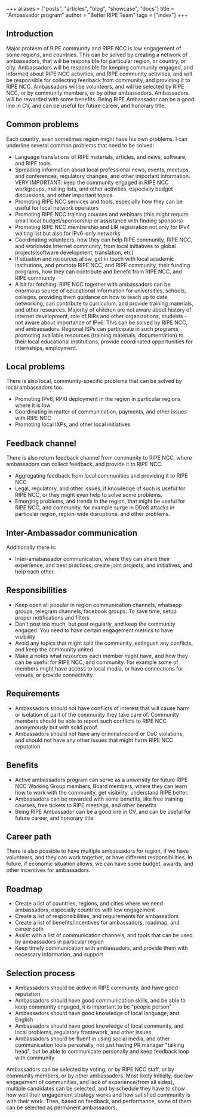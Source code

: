 +++
aliases = ["posts", "articles", "blog", "showcase", "docs"]
title = "Ambassador program"
author = "Better RIPE Team"
tags = ["index"]
+++

## Introduction

Major problem of RIPE community and RIPE NCC is low engagement of some regions, and countries. This can be solved by creating a network of ambassadors, that will be responsible for particular region, or country, or city. Ambassadors will be responsible for keeping community engaged, and informed about RIPE NCC activities, and RIPE community activities, and will be responsible for collecting feedback from community, and providing it to RIPE NCC. Ambassadors will be volunteers, and will be selected by RIPE NCC, or by community members, or by other ambassadors. Ambassadors will be rewarded with some benefits. Being RIPE Ambassador can be a good line in CV, and can be useful for future career, and honorary title.

## Common problems

Each country, even sometimes region might have his own problems. I can underline several common problems that need to be solved:

- Language translations of RIPE materials, articles, and news, software, and RIPE tools.
- Spreading information about local professional news, events, meetups, and conferences, regulatory changes, and other important information. VERY IMPORTANT: keep the community engaged in RIPE NCC workgroups, mailing lists, and other activities, especially budget discussions, and other important topics.
- Promoting RIPE NCC services and tools, especially how they can be useful for local network operators
- Promoting RIPE NCC training courses and webinars (this might require small local budget/sponsorship or assistance with finding sponsors)
- Promoting RIPE NCC membership and LIR registration not only for IPv4 waiting list but also for IPv6-only networks
- Coordinating volunteers, how they can help RIPE community, RIPE NCC, and worldwide Internet community, from local initiatives to global projects(software development, translation, etc)
- If situation and resources allow, get in touch with local academic institutions, and promote RIPE NCC, and RIPE community, their funding programs, how they can contribute and benefit from RIPE NCC, and RIPE community
- A bit far fetching: RIPE NCC together with ambassadors can be enormous source of educational information for universities, schools, colleges, providing them guidance on how to teach up to date networking, can contribute to curriculum, and provide training materials, and other resources. Majority of children are not aware about history of internet development, role of RIRs and other organizations, students - not aware about importance of IPv6. This can be solved by RIPE NCC, and ambassadors. Regional ISPs can participate in such programs, promoting available resources (training materials, documentation) to their local educational institutions, provide coordinated opportunities for internships, employment.

## Local problems

There is also local, community-specific problems that can be solved by local ambassadors too.

- Promoting IPv6, RPKI deployment in the region in particular regions where it is low
- Coordinating in matter of communication, payments, and other issues with RIPE NCC
- Promoting local IXPs, and other local initiatives

## Feedback channel

There is also return feedback channel from community to RIPE NCC, where ambassadors can collect feedback, and provide it to RIPE NCC.

- Aggregating feedback from local communities and providing it to RIPE NCC
- Legal, regulatory, and other issues, if knowledge of such is useful for RIPE NCC, or they might even help to solve some problems.
- Emerging problems, and trends in the region, that might be useful for RIPE NCC, and community, for example surge in DDoS attacks in particular region, region-wide disruptions, and other problems.

## Inter-Ambassador communication

Additionally there is:

- Inter-amabassador communication, where they can share their experience, and best practices, create joint projects, and initiatives, and help each other.

## Responsibilities

- Keep open all popular in region communication channels, whatsapp groups, telegram channels, facebook groups. To save time, setup proper notifications and filters
- Don't post too much, but post regularly, and keep the community engaged. You need to have certain engagement metrics to have visibility
- Avoid any topics that might split the community, extingush any conflicts, and keep the community united
- Make a notes what resources each member might have, and how they can be useful for RIPE NCC, and community. For example some of members might have access to local media, or have connections for venues, or provide connectivity

## Requirements

- Ambassadors should not have conflicts of interest that will cause harm or isolation of part of the community they take care of. Community members should be able to report such conflicts to RIPE NCC anonymously but with solid proof.
- Ambassadors should not have any criminal record or CoC violations, and should not have any other issues that might harm RIPE NCC reputation

## Benefits

- Active ambassadors program can serve as a university for future RIPE NCC Working Group members, Board members, where they can learn how to work with the community, get visibility, understand RIPE better.
- Ambassadors can be rewarded with some benefits, like free training courses, free tickets to RIPE meetings, and other benefits
- Being RIPE Ambassador can be a good line in CV, and can be useful for future career, and honorary title

## Career path

There is also possible to have multiple ambassadors for region, if we have volunteers, and they can work together, or have different responsibilities.
In future, if economic situation allows, we can have some budget, awards, and other incentives for ambassadors.

## Roadmap

- Create a list of countries, regions, and cities where we need ambassadors, especially countries with low engagement
- Create a list of responsibilities, and requirements for ambassadors
- Create a list of benefits/incentives for ambassadors, roadmap, and career path
- Assist with a list of communication channels, and tools that can be used by ambassadors in particular region
- Keep timely communication with ambassadors, and provide them with necessary information, and support

## Selection process

- Ambassadors should be active in RIPE community, and have good reputation
- Ambassadors should have good communication skills, and be able to keep community engaged, it is important to be "people person"
- Ambassadors should have good knowledge of local language, and English
- Ambassadors should have good knowledge of local community, and local problems, regulatory framework, and other issues
- Ambassadors should be fluent in using social media, and other communication tools personally, not just having PR manager "talking head", but be able to communicate personally and keep feedback loop with community

Ambassadors can be selected by voting, or by RIPE NCC staff, or by community members, or by other ambassadors.
Most likely initially, due low engagement of communities, and lack of experience(from all sides), multiple candidates can be selected, and by schedule they have to show how well their engagement strategy works and how satisfied community is with their work. Then, based on feedback, and performance, some of them can be selected as permanent ambassadors.
